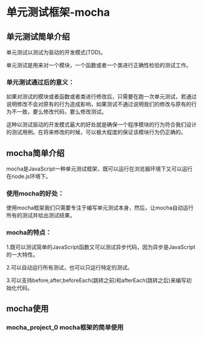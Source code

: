# 单元测试框架-mocha

## 单元测试简单介绍
单元测试以测试为驱动的开发模式(TDD)。

单元测试是用来对一个模块，一个函数或者一个类进行正确性检验的测试工作。

### 单元测试通过后的意义：
如果对测试的模块或者函数或者类进行修改后，只需要在跑一次单元测试，若通过说明修改不会对原有的行为造成影响，如果测试不通过说明我们的修改与原有的行为不一致，要么修改代码，要么修改测试。

这种以测试驱动的开发模式最大的好处就是确保一个程序模块的行为符合我们设计的测试用例。在将来修改的时候，可以极大程度的保证该模块行为仍正确的。

## mocha简单介绍
mocha是JavaScript一种单元测试框架，既可以运行在浏览器环境下又可以运行在node.js环境下。

### 使用mocha的好处：
使用mocha框架我们只需要专注于编写单元测试本身，然后，让mocha自动运行所有的测试并给出测试结果。

### mocha的特点：
1.既可以测试简单的JavaScript函数又可以测试异步代码，因为异步是JavaScript的一大特性。

2.可以自动运行所有测试，也可以只运行特定的测试。

3.可以支持before,after,beforeEach(跳转之前)和afterEach(跳转之后)来编写初始化代码。


## mocha使用
### mocha_project_0 mocha框架的简单使用


